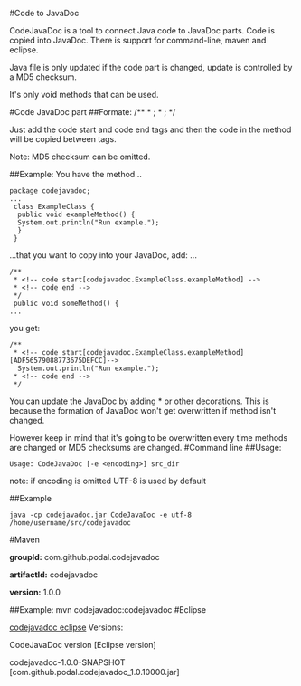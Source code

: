 #Code to JavaDoc

CodeJavaDoc is a tool to connect Java code to JavaDoc parts. Code is copied into JavaDoc. There is support for command-line, maven and eclipse.</div>

Java file is only updated if the code part is changed, update is controlled by a MD5 checksum.</div>

It's only void methods that can be used.

#Code JavaDoc part
##Formate:
 	/**
	 * <!-- code start[<method to include>] [<MD5 checksum>]-->;
	 * <!-- code end -->;
	 */


Just add the code start and code end tags and then the
code in the method will be copied between tags.

Note: MD5 checksum can be omitted.

##Example:
You have the method...

	package codejavadoc;
	...
	 class ExampleClass {
	  public void exampleMethod() {
	  System.out.println("Run example.");
	  }
	 }

...that you want to copy into your JavaDoc, add:
...

	/**
	 * <!-- code start[codejavadoc.ExampleClass.exampleMethod] -->
	 * <!-- code end -->
	 */
	 public void someMethod() {
	...

you get:
	
	/**
	 * <!-- code start[codejavadoc.ExampleClass.exampleMethod] [ADF56579088773675DEFCC]-->
	  System.out.println("Run example.");
	 * <!-- code end -->
	 */

You can update the JavaDoc by adding * or other decorations. This is because the formation of JavaDoc won't get overwritten if method isn't changed.

However keep in mind that it's going to be overwritten every time methods are changed or MD5 checksums are changed.
#Command line
##Usage:

	Usage: CodeJavaDoc [-e <encoding>] src_dir
	
note: if encoding is omitted UTF-8 is used by default

##Example

	java -cp codejavadoc.jar CodeJavaDoc -e utf-8 /home/username/src/codejavadoc
	
#Maven


**groupId:** com.github.podal.codejavadoc

**artifactId:** codejavadoc

**version:** 1.0.0

##Example:
	mvn codejavadoc:codejavadoc
#Eclipse

<a href="http://podal.github.com/codejavadoc/eclipse/">codejavadoc eclipse</a>
Versions:

CodeJavaDoc version [Eclipse version]

codejavadoc-1.0.0-SNAPSHOT [com.github.podal.codejavadoc_1.0.10000.jar]


